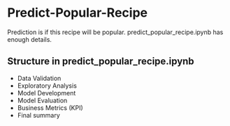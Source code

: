 # Predict-Popular-Recipe

Prediction is if this recipe will be popular.
predict_popular_recipe.ipynb has enough details.

## Structure in predict_popular_recipe.ipynb
- Data Validation
- Exploratory Analysis
- Model Development
- Model Evaluation
- Business Metrics (KPI)
- Final summary
